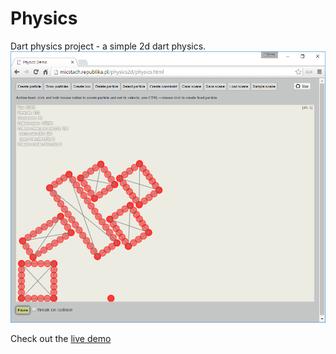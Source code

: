 Physics
=======
Dart physics project - a simple 2d dart physics.
![alt tag](https://github.com/micstach/physics/blob/master/hero-image.png)

Check out the [live demo](https://s3-eu-west-1.amazonaws.com/dart-physics/physics.html)

